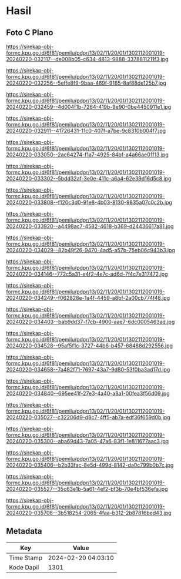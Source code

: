 # Hasil

## Foto C Plano

https://sirekap-obj-formc.kpu.go.id/6f81/pemilu/pdpr/13/02/11/20/01/1302112001019-20240220-032117--de008b05-c634-4813-9888-3378811211f3.jpg

https://sirekap-obj-formc.kpu.go.id/6f81/pemilu/pdpr/13/02/11/20/01/1302112001019-20240220-032256--5effe8f9-9baa-469f-9165-8af88de125b7.jpg

https://sirekap-obj-formc.kpu.go.id/6f81/pemilu/pdpr/13/02/11/20/01/1302112001019-20240220-032459--4d004f1b-7264-419b-9e90-0be4450911e1.jpg

https://sirekap-obj-formc.kpu.go.id/6f81/pemilu/pdpr/13/02/11/20/01/1302112001019-20240220-032911--41726431-11c0-407f-a7be-9c8310b004f7.jpg

https://sirekap-obj-formc.kpu.go.id/6f81/pemilu/pdpr/13/02/11/20/01/1302112001019-20240220-033050--2ac64274-f1a7-4925-84bf-a4a66ae01f13.jpg

https://sirekap-obj-formc.kpu.go.id/6f81/pemilu/pdpr/13/02/11/20/01/1302112001019-20240220-033302--5bdd32af-3e0e-411c-a6a4-62e39d16d5c8.jpg

https://sirekap-obj-formc.kpu.go.id/6f81/pemilu/pdpr/13/02/11/20/01/1302112001019-20240220-033808--f120c3d0-91e8-4b03-8130-9835a07c0c2b.jpg

https://sirekap-obj-formc.kpu.go.id/6f81/pemilu/pdpr/13/02/11/20/01/1302112001019-20240220-033920--a4498ac7-4582-4618-b369-d24436617a81.jpg

https://sirekap-obj-formc.kpu.go.id/6f81/pemilu/pdpr/13/02/11/20/01/1302112001019-20240220-034029--82b49f26-9470-4ad5-a57b-75eb06c943b3.jpg

https://sirekap-obj-formc.kpu.go.id/6f81/pemilu/pdpr/13/02/11/20/01/1302112001019-20240220-034146--772c5a31-e4f2-4e7c-ad6d-7f4c7e317472.jpg

https://sirekap-obj-formc.kpu.go.id/6f81/pemilu/pdpr/13/02/11/20/01/1302112001019-20240220-034249--f062828e-1a4f-4459-a8bf-2a00cb774f48.jpg

https://sirekap-obj-formc.kpu.go.id/6f81/pemilu/pdpr/13/02/11/20/01/1302112001019-20240220-034403--bab9dd37-f7cb-4900-aae7-6dc0005463ad.jpg

https://sirekap-obj-formc.kpu.go.id/6f81/pemilu/pdpr/13/02/11/20/01/1302112001019-20240220-034528--95af5f1c-3727-44b6-b457-68488d292556.jpg

https://sirekap-obj-formc.kpu.go.id/6f81/pemilu/pdpr/13/02/11/20/01/1302112001019-20240220-034658--7a482f71-7697-43a7-9d80-53f0ba3ad17d.jpg

https://sirekap-obj-formc.kpu.go.id/6f81/pemilu/pdpr/13/02/11/20/01/1302112001019-20240220-034840--695ee41f-27e3-4a40-a8a1-00fea3f56d09.jpg

https://sirekap-obj-formc.kpu.go.id/6f81/pemilu/pdpr/13/02/11/20/01/1302112001019-20240220-035027--c32206d9-d8c7-4ff5-ab7a-edf36f659d0b.jpg

https://sirekap-obj-formc.kpu.go.id/6f81/pemilu/pdpr/13/02/11/20/01/1302112001019-20240220-035300--aba69d43-7a05-47a6-83f1-1e811677aac3.jpg

https://sirekap-obj-formc.kpu.go.id/6f81/pemilu/pdpr/13/02/11/20/01/1302112001019-20240220-035406--b2b33fac-8e5d-499d-8142-da0c799b0b7c.jpg

https://sirekap-obj-formc.kpu.go.id/6f81/pemilu/pdpr/13/02/11/20/01/1302112001019-20240220-035527--35c63e1b-5a61-4ef2-bf3b-70e4bf536efa.jpg

https://sirekap-obj-formc.kpu.go.id/6f81/pemilu/pdpr/13/02/11/20/01/1302112001019-20240220-035706--3b518254-2065-4faa-b312-2b87816bed43.jpg


## Metadata

| Key        | Value               |
| ---------- | ------------------- |
| Time Stamp | 2024-02-20 04:03:10 |
| Kode Dapil | 1301                |



